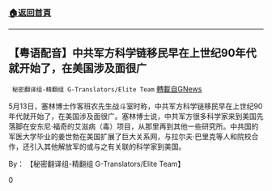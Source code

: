 ###  [:house:返回首頁](https://github.com/ourhimalayas/txt)
---

## 【粤语配音】中共军方科学链移民早在上世纪90年代就开始了，在美国涉及面很广
` 秘密翻译组-精翻组 G-Translators/Elite Team` [轉載自GNews](https://gnews.org/zh-hans/1268418/)

5月13日，塞林博士作客班农先生战斗室时称，中共军方科学链移民早在上世纪90年代就开始了，在美国涉及面很广。塞林博士说，中共军方很多科学家来到美国先落脚在安东尼·福奇的艾滋病（毒）项目，从那里再到其他一些研究所。中共国的军医大学毕业的姜世勃在美国扩展了巨大关系网，与拉尔夫·巴里克等人和院校合作，还引入其他解放军的或与之有关联的科学家到美国。

By： 【秘密翻译组-精翻组 G-Translators/Elite Team】

0
